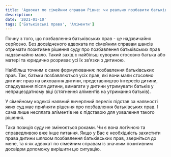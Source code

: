 ```yaml
---
title: 'Адвокат по сімейним справам Рівне: чи реально позбавити батьківських прав того з батьків, який не платить аліментів?'
description:
date: '2021-01-10'
tags: ['Батьківські права', 'Аліменти']
---
```


Почну з того, що позбавлення батьківських прав - це надзвичайно серйозно. Без досвідченого адвоката по сімейним справам шансів отримати позитивне рішення суду про позбавлення батьківських прав надзвичайно мало. Такий захід є найбільш суворим стосовно батька або матері та юридично розриває усі їх зв’язки з дитиною.

Найбільш точним є саме формулювання: позбавлення батьківських прав. Так, батьки позбавляються усіх прав, які вони мали стосовно дитини: прав на виховання дитини, представництво інтересів дитини, спадкування після дитини, вимагати у дитини утримувати батьків у непрацездатному віці (стягнення аліментів на утримання батьків).

У сімейному кодексі наявний вичерпний перелік підстав за наявності яких суд має прийняти рішення про позбавлення батьківських прав. І сама лише несплата аліментів не є підставою для ухвалення такого рішення.

Така позиція суду не змінюється роками. Чи є вона логічною та справедливою вже інше питання.
Якщо у Вас є необхідність захистити права дитини шляхом позбавлення батьківських прав, зверніться до мене, та я як адвокат по сімейним справам із значним позитивним досвідом допоможу вирішити цю ситуацію.
